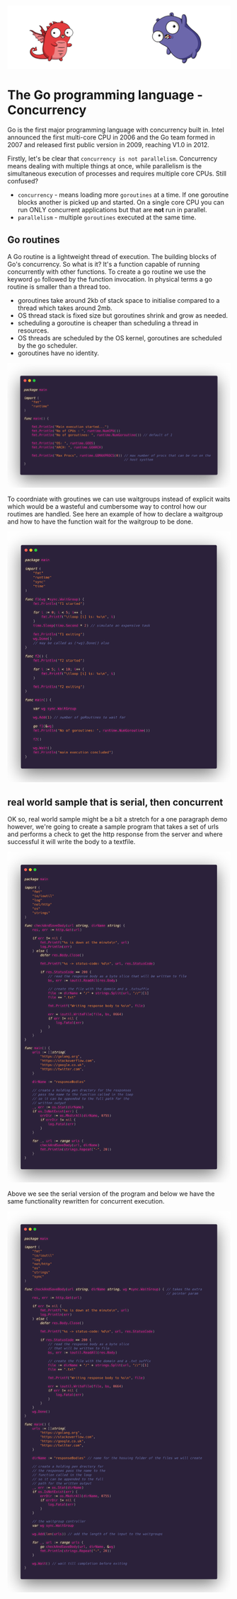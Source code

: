 ![](/assets/gologo.png)

# The Go programming language - Concurrency

Go is the first major programming language with concurrency built in. Intel announced the first multi-core CPU in 2006 and the Go team formed in 2007 and released first public version in 2009, reaching V1.0 in 2012.

Firstly, let's be clear that `concurrency is not parallelism`. Concurrency means dealing with multiple things at once, while parallelism is the simultaneous execution of processes and requires multiple core CPUs. Still confused?

- `concurrency` - means loading more `goroutines` at a time. If one goroutine blocks another is picked up and started. On a single core CPU you can run ONLY concurrent applications but that are **not** run in parallel.
- `parallelism` - multiple `goroutines` executed at the same time.

## Go routines

A Go routine is a lightweight thread of execution. The building blocks of Go's concurrency. So what is it? It's a function capable of running concurrently with other functions. To create a go routine we use the keyword `go` followed by the function invocation. In physical terms a go routine is smaller than a thread too.

- goroutines take around 2kb of stack space to initialise compared to a thread which takes around 2mb.
- OS thread stack is fixed size but goroutines shrink and grow as needed.
- scheduling a goroutine is cheaper than scheduling a thread in resources.
- OS threads are scheduled by the OS kernel, goroutines are scheduled by the go scheduler.
- goroutines have no identity.

![](/core/src/16-concurrency/assets/1601-goroutine.png)

To coordniate with groutines we can use waitgroups instead of explicit waits which would be a wasteful and cumbersome way to control how our routimes are handled. See here an example of how to declare a waitgroup and how to have the function wait for the waitgroup to be done.

![](/core/src/16-concurrency/assets/1602-waitgroups.png)

## real world sample that is serial, then concurrent

OK so, real world sample might be a bit a stretch for a one paragraph demo however, we're going to create a sample program that takes a set of urls and performs a check to get the http response from the server and where successful it will write the body to a textfile.

![](/core/src/16-concurrency/assets/1603-url-checker.png)

Above we see the serial version of the program and below we have the same functionality rewritten for concurrent execution.

![](/core/src/16-concurrency/assets/1604-url-checker-v2.png)
